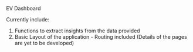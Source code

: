 EV Dashboard

Currently include:

1. Functions to extract insights from the data provided
2. Basic Layout of the application - Routing included
   (Details of the pages are yet to be developed)
